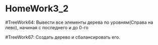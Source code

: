 # HomeWork3_2
#TreeWork64:
Вывести все элементы дерева по уровням(Справа на лево), начиная с последнего и до 0-го

#TreeWork67:
Создать дерево и сбалансировать его.

